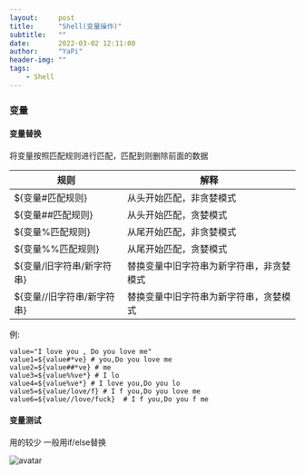 ```yaml
---
layout:     post
title:      "Shell(变量操作)"
subtitle:   ""
date:       2022-03-02 12:11:00
author:     "YaPi"
header-img: ""
tags:
    - Shell
---
```


### 变量
#### 变量替换
将变量按照匹配规则进行匹配，匹配到则删除前面的数据

| 规则               | 解释                   |
|------------------|----------------------|
| ${变量#匹配规则}       | 从头开始匹配，非贪婪模式         |
| ${变量##匹配规则}      | 从头开始匹配，贪婪模式          |
| ${变量%匹配规则}       | 从尾开始匹配，非贪婪模式         |
| ${变量%%匹配规则}      | 从尾开始匹配，贪婪模式          |
| ${变量/旧字符串/新字符串}  | 替换变量中旧字符串为新字符串，非贪婪模式 |
| ${变量//旧字符串/新字符串} | 替换变量中旧字符串为新字符串，贪婪模式  |

例:

```text
value="I love you , Do you love me"
value1=${value#*ve} # you,Do you love me
value2=${value##*ve} # me
value3=${value%%ve*} # I lo
value4=${value%ve*} # I love you,Do you lo
value5=${value/love/f} # I f you,Do you love me
value6=${value//love/fuck}  # I f you,Do you f me
```

#### 变量测试
用的较少 一般用if/else替换

![avatar](https://blog-1257627424.cos.ap-chengdu.myqcloud.com/shell/shell-%E5%8F%98%E9%87%8F%E6%B5%8B%E8%AF%95.png)


